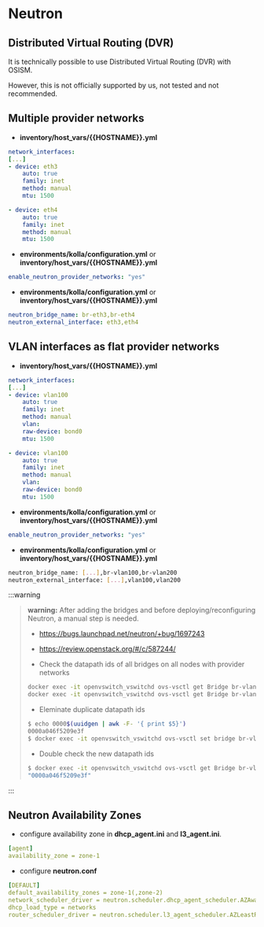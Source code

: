 # Neutron

## Distributed Virtual Routing (DVR)

It is technically possible to use Distributed Virtual Routing (DVR) with OSISM.

However, this is not officially supported by us, not tested and not recommended.

## Multiple provider networks

* **inventory/host_vars/{{HOSTNAME}}.yml**

```yaml
network_interfaces:
[...]
- device: eth3
    auto: true
    family: inet
    method: manual
    mtu: 1500

- device: eth4
    auto: true
    family: inet
    method: manual
    mtu: 1500
```

* **environments/kolla/configuration.yml** or **inventory/host_vars/{{HOSTNAME}}.yml**

```yaml
enable_neutron_provider_networks: "yes"
```

* **environments/kolla/configuration.yml** or **inventory/host_vars/{{HOSTNAME}}.yml**

```yaml
neutron_bridge_name: br-eth3,br-eth4
neutron_external_interface: eth3,eth4
```

## VLAN interfaces as flat provider networks

* **inventory/host_vars/{{HOSTNAME}}.yml**

```yaml
network_interfaces:
[...]
- device: vlan100
    auto: true
    family: inet
    method: manual
    vlan:
    raw-device: bond0
    mtu: 1500

- device: vlan100
    auto: true
    family: inet
    method: manual
    vlan:
    raw-device: bond0
    mtu: 1500
```

* **environments/kolla/configuration.yml** or **inventory/host_vars/{{HOSTNAME}}.yml**

```yaml
enable_neutron_provider_networks: "yes"
```

* **environments/kolla/configuration.yml** or **inventory/host_vars/{{HOSTNAME}}.yml**

```sh
neutron_bridge_name: [...],br-vlan100,br-vlan200
neutron_external_interface: [...],vlan100,vlan200
```

:::warning

>**warning:** After adding the bridges and before deploying/reconfiguring Neutron, a manual step is needed.
>
>* <https://bugs.launchpad.net/neutron/+bug/1697243>
>* <https://review.openstack.org/#/c/587244/>
>
>* Check the datapath ids of all bridges on all nodes with provider networks
>
>```sh
>docker exec -it openvswitch_vswitchd ovs-vsctl get Bridge br-vlan100 datapath-id
>docker exec -it openvswitch_vswitchd ovs-vsctl get Bridge br-vlan200 datapath-id
>```
>
>* Eleminate duplicate datapath ids
>
>```sh
>$ echo 0000$(uuidgen | awk -F- '{ print $5}')
>0000a046f5209e3f
>$ docker exec -it openvswitch_vswitchd ovs-vsctl set bridge br-vlan200 other-config:datapath-id=0000a046f5209e3f
>```
>
>* Double check the new datapath ids
>
>```sh
>$ docker exec -it openvswitch_vswitchd ovs-vsctl get Bridge br-vlan200 datapath-id
>"0000a046f5209e3f"
>```

:::

## Neutron Availability Zones

* configure availability zone in **dhcp_agent.ini** and **l3_agent.ini**.

```yaml
[agent]
availability_zone = zone-1
```

* configure **neutron.conf**

```yaml
[DEFAULT]
default_availability_zones = zone-1(,zone-2)
network_scheduler_driver = neutron.scheduler.dhcp_agent_scheduler.AZAwareWeightScheduler
dhcp_load_type = networks
router_scheduler_driver = neutron.scheduler.l3_agent_scheduler.AZLeastRoutersScheduler
```
